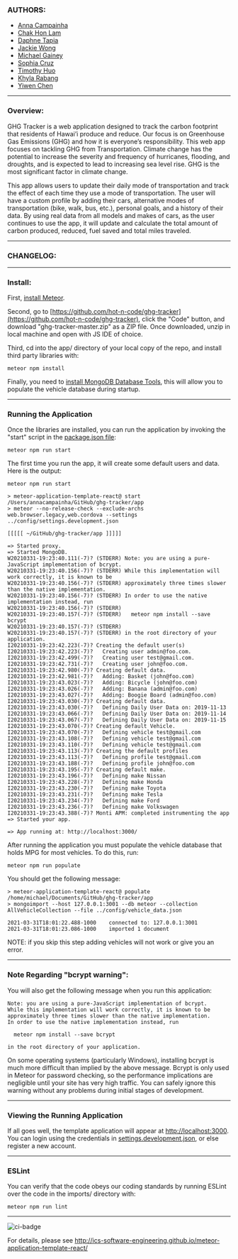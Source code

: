 ### AUTHORS:
- [Anna Campainha](https://github.com/annacampainha)
- [Chak Hon Lam](https://github.com/chakhon)
- [Daphne Tapia](https://github.com/dmtapia)
- [Jackie Wong](https://github.com/jackiewong99)
- [Michael Gainey](https://github.com/micgainey)
- [Sophia Cruz](https://github.com/sophiaelizecruz)
- [Timothy Huo](https://github.com/timothyhuo1)
- [Khyla Rabang](https://github.com/vrabang)
- [Yiwen Chen](https://github.com/yiwenc22)

---

### Overview:
GHG Tracker is a web application designed to track the carbon footprint that residents of Hawai’i produce and reduce. Our focus is on Greenhouse Gas Emissions (GHG) and how it is everyone’s responsibility. This web app focuses on tackling GHG from Transportation. Climate change has the potential to increase the severity and frequency of hurricanes, flooding, and droughts, and is expected to lead to increasing sea level rise. GHG is the most significant factor in climate change.

This app allows users to update their daily mode of transportation and track the effect of each time they use a mode of transportation. The user will have a custom profile by adding their cars, alternative modes of transportation (bike, walk, bus, etc.), personal goals, and a history of their data. By using real data from all models and makes of cars, as the user continues to use the app, it will update and calculate the total amount of carbon produced, reduced, fuel saved and total miles traveled.

---

### CHANGELOG:

---

### Install:
First, [install Meteor](https://www.meteor.com/install).

Second, go to [https://github.com/hot-n-code/ghg-tracker](https://github.com/hot-n-code/ghg-tracker), click the "Code" button, and download "ghg-tracker-master.zip" as a ZIP file. Once downloaded, unzip in local machine and open with JS IDE of choice.

Third, cd into the app/ directory of your local copy of the repo, and install third party libraries with:

```
meteor npm install
```

Finally, you need to [install MongoDB Database Tools](https://docs.mongodb.com/database-tools/installation/installation/), this will allow you to populate the vehicle database during startup.

---

### Running the Application
Once the libraries are installed, you can run the application by invoking the "start" script in the [package.json file](https://github.com/athleticheck/athleticheck/blob/master/app/package.json):

```
meteor npm run start
```

The first time you run the app, it will create some default users and data. Here is the output:

```
meteor npm run start

> meteor-application-template-react@ start /Users/annacampainha/GitHub/ghg-tracker/app
> meteor --no-release-check --exclude-archs web.browser.legacy,web.cordova --settings ../config/settings.development.json

[[[[[ ~/GitHub/ghg-tracker/app ]]]]]          

=> Started proxy.                             
=> Started MongoDB.                           
W20210331-19:23:40.111(-7)? (STDERR) Note: you are using a pure-JavaScript implementation of bcrypt.
W20210331-19:23:40.156(-7)? (STDERR) While this implementation will work correctly, it is known to be
W20210331-19:23:40.156(-7)? (STDERR) approximately three times slower than the native implementation.
W20210331-19:23:40.156(-7)? (STDERR) In order to use the native implementation instead, run
W20210331-19:23:40.156(-7)? (STDERR) 
W20210331-19:23:40.157(-7)? (STDERR)   meteor npm install --save bcrypt
W20210331-19:23:40.157(-7)? (STDERR) 
W20210331-19:23:40.157(-7)? (STDERR) in the root directory of your application.
I20210331-19:23:42.223(-7)? Creating the default user(s)
I20210331-19:23:42.223(-7)?   Creating user admin@foo.com.
I20210331-19:23:42.499(-7)?   Creating user test@gmail.com.
I20210331-19:23:42.731(-7)?   Creating user john@foo.com.
I20210331-19:23:42.980(-7)? Creating default data.
I20210331-19:23:42.981(-7)?   Adding: Basket (john@foo.com)
I20210331-19:23:43.023(-7)?   Adding: Bicycle (john@foo.com)
I20210331-19:23:43.026(-7)?   Adding: Banana (admin@foo.com)
I20210331-19:23:43.027(-7)?   Adding: Boogie Board (admin@foo.com)
I20210331-19:23:43.030(-7)? Creating default data.
I20210331-19:23:43.030(-7)?   Defining Daily User Data on: 2019-11-13
I20210331-19:23:43.066(-7)?   Defining Daily User Data on: 2019-11-14
I20210331-19:23:43.067(-7)?   Defining Daily User Data on: 2019-11-15
I20210331-19:23:43.070(-7)? Creating default Vehicle.
I20210331-19:23:43.070(-7)?   Defining vehicle test@gmail.com
I20210331-19:23:43.108(-7)?   Defining vehicle test@gmail.com
I20210331-19:23:43.110(-7)?   Defining vehicle test@gmail.com
I20210331-19:23:43.113(-7)? Creating the default profiles
I20210331-19:23:43.113(-7)?   Defining profile test@gmail.com
I20210331-19:23:43.188(-7)?   Defining profile john@foo.com
I20210331-19:23:43.195(-7)? Creating default make.
I20210331-19:23:43.196(-7)?   Defining make Nissan
I20210331-19:23:43.228(-7)?   Defining make Honda
I20210331-19:23:43.230(-7)?   Defining make Toyota
I20210331-19:23:43.231(-7)?   Defining make Tesla
I20210331-19:23:43.234(-7)?   Defining make Ford
I20210331-19:23:43.236(-7)?   Defining make Volkswagen
I20210331-19:23:43.388(-7)? Monti APM: completed instrumenting the app
=> Started your app.

=> App running at: http://localhost:3000/
```

After running the application you must populate the vehicle database that holds MPG for most vehicles. To do this, run:

```
meteor npm run populate
```

You should get the following message:

```
> meteor-application-template-react@ populate /home/michael/Documents/GitHub/ghg-tracker/app
> mongoimport --host 127.0.0.1:3001 --db meteor --collection AllVehicleCollection --file ../config/vehicle_data.json

2021-03-31T18:01:22.488-1000	connected to: 127.0.0.1:3001
2021-03-31T18:01:23.086-1000	imported 1 document

```
NOTE: if you skip this step adding vehicles will not work or give you an error.

---
### Note Regarding "bcrypt warning":

You will also get the following message when you run this application:

```
Note: you are using a pure-JavaScript implementation of bcrypt.
While this implementation will work correctly, it is known to be
approximately three times slower than the native implementation.
In order to use the native implementation instead, run

  meteor npm install --save bcrypt

in the root directory of your application.
```

On some operating systems (particularly Windows), installing bcrypt is much more difficult than implied by the above message. Bcrypt is only used in Meteor for password checking, so the performance implications are negligible until your site has very high traffic. You can safely ignore this warning without any problems during initial stages of development.

---

### Viewing the Running Application

If all goes well, the template application will appear at [http://localhost:3000](http://localhost:3000).  You can login using the credentials in [settings.development.json](https://github.com/athleticheck/athleticheck/blob/master/config/settings.development.json), or else register a new account.

---
### ESLint

You can verify that the code obeys our coding standards by running ESLint over the code in the imports/ directory with:

```
meteor npm run lint
```
---



![ci-badge](https://github.com/ics-software-engineering/meteor-application-template-react/workflows/ci-meteor-application-template-react/badge.svg)

For details, please see http://ics-software-engineering.github.io/meteor-application-template-react/
